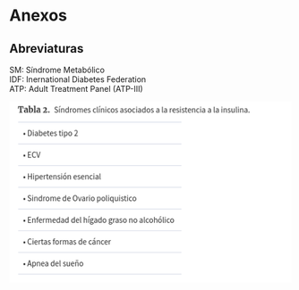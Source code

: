 # Anexos

## Abreviaturas
SM: Síndrome Metabólico  
IDF: Inernational Diabetes Federation  
ATP: Adult Treatment Panel (ATP-III)  


![SM](articulos/El_sindrome_metabolico_Requiescat_in_Pace_tabla2.png)

